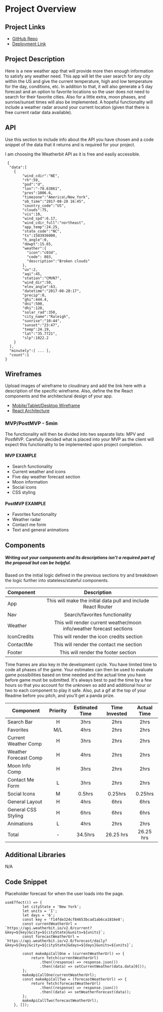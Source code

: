 # Project Overview

## Project Links

- [GitHub Repo](https://github.com/ingl3585/project-two)
- [Deployment Link](https://ingl3585.github.io/weather-app/)

## Project Description

Here is a new weather app that will provide more then enough information to satisfy any weather need. This app will let the user search for any city within the US and give the current temperature, high and low temperature for the day, conditions, etc. In addition to that, it will also generate a 5 day forecast and an option to favorite locations so the user does not need to search for their favorite cities. Also for a little extra, moon phases, and sunrise/sunset times will also be implemented. A hopeful functionality will include a weather radar around your current location (given that there is free current radar data available).

## API

Use this section to include info about the API you have chosen and a code snippet of the data that it returns and is required for your project. 

I am choosing the Weatherbit API as it is free and easily accessible. 


```
 {  
  "data":[  
    {  
        "wind_cdir":"NE",
        "rh":59,
        "pod":"d",
        "lon":"-78.63861",
        "pres":1006.6,
        "timezone":"America\/New_York",
        "ob_time":"2017-08-28 16:45",
        "country_code":"US",
        "clouds":75,
        "vis":10,
        "wind_spd":6.17,
        "wind_cdir_full":"northeast",
        "app_temp":24.25,
        "state_code":"NC",
        "ts":1503936000,
        "h_angle":0,
        "dewpt":15.65,
        "weather":{  
          "icon":"c03d",
          "code": 803,
          "description":"Broken clouds"
        },
        "uv":2,
        "aqi":45,
        "station":"CMVN7",
        "wind_dir":50,
        "elev_angle":63,
        "datetime":"2017-08-28:17",
        "precip":0,
        "ghi":444.4,
        "dni":500,
        "dhi":120,
        "solar_rad":350,
        "city_name":"Raleigh",
        "sunrise":"10:44",
        "sunset":"23:47",
        "temp":24.19,
        "lat":"35.7721",
        "slp":1022.2
    }
  ],
  "minutely":[ ... ],
  "count":1
}
```


## Wireframes

Upload images of wireframe to cloudinary and add the link here with a description of the specific wireframe. Also, define the the React components and the architectural design of your app.

- [Mobile/Tablet/Desktop Wireframe](https://imgur.com/2u310kg)
- [React Architecture](https://imgur.com/zVFztYU)


### MVP/PostMVP - 5min

The functionality will then be divided into two separate lists: MPV and PostMVP.  Carefully decided what is placed into your MVP as the client will expect this functionality to be implemented upon project completion.  

#### MVP EXAMPLE
- Search functionality
- Current weather and icons
- Five day weather forecast section
- Moon information
- Social icons
- CSS styling

#### PostMVP EXAMPLE

- Favorites functionality
- Weather radar
- Contact me form
- Text and general animations

## Components
##### Writing out your components and its descriptions isn't a required part of the proposal but can be helpful.

Based on the initial logic defined in the previous sections try and breakdown the logic further into stateless/stateful components. 

| Component | Description | 
| --- | :---: |  
| App | This will make the initial data pull and include React Router| 
| Nav | Search/favorites functionality | 
| Weather | This will render current weather/moon info/weather forecast sections |
| IconCredits | This will render the icon credits section |
| ContactMe | This will render the contact me section |  
| Footer | This will render the footer section | 


Time frames are also key in the development cycle.  You have limited time to code all phases of the game.  Your estimates can then be used to evaluate game possibilities based on time needed and the actual time you have before game must be submitted. It's always best to pad the time by a few hours so that you account for the unknown so add and additional hour or two to each component to play it safe. Also, put a gif at the top of your Readme before you pitch, and you'll get a panda prize.

| Component | Priority | Estimated Time | Time Invested | Actual Time |
| --- | :---: |  :---: | :---: | :---: |
| Search Bar | H | 3hrs| 2hrs | 2hrs |
| Favorites | M/L | 4hrs| 2hrs | 2hrs |
| Current Weather Comp | H | 3hrs| 2hrs | 2hrs |
| Weather Forecast Comp | H | 4hrs| 2hrs | 2hrs |
| Moon Info Comp | H | 3hrs| 2hrs | 2hrs |
| Contact Me Form | L | 3hrs| 2hrs | 2hrs |
| Social Icons | M | 0.5hrs| 0.25hrs | 0.25hrs |
| General Layout | H | 4hrs| 6hrs | 6hrs |
| General CSS Styling | H | 6hrs| 6hrs | 6hrs |
| Animations | L | 4hrs| 2hrs | 2hrs |
| Total | - | 34.5hrs| 26.25 hrs | 26.25 hrs |

## Additional Libraries
N/A

## Code Snippet
Placeholder forecast for when the user loads into the page.

```
useEffect(() => {
		let cityState = 'New York';
		let units = 'I';
		let days = '6';
		const key = 'f14fde324cf84653bcad1ab6ca1816e8';
		const currentWeatherUrl = `https://api.weatherbit.io/v2.0/current?&key=${key}&city=${cityState}&units=${units}`;
		const forecastWeatherUrl = `https://api.weatherbit.io/v2.0/forecast/daily?&key=${key}&city=${cityState}&days=${days}&units=${units}`;

		const makeApiCallOne = (currentWeatherUrl) => {
			return fetch(currentWeatherUrl)
				.then((response) => response.json())
				.then((data) => setCurrentWeather(data.data[0]));
		};
		makeApiCallOne(currentWeatherUrl);
		const makeApiCallTwo = (forecastWeatherUrl) => {
			return fetch(forecastWeatherUrl)
				.then((response) => response.json())
				.then((data) => setWeatherForecast(data));
		};
		makeApiCallTwo(forecastWeatherUrl);
	}, []);
```
